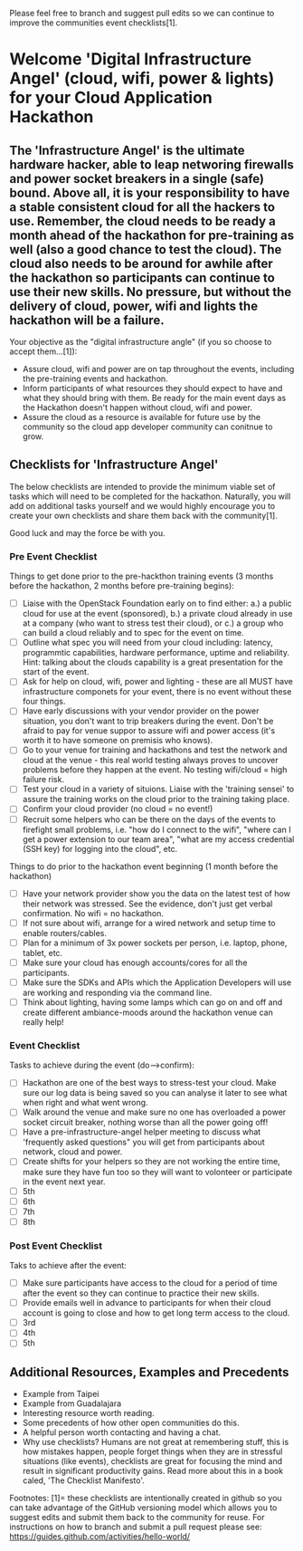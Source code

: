 Please feel free to branch and suggest pull edits so we can continue to improve the communities event checklists[1].

# Welcome 'Digital Infrastructure Angel' (cloud, wifi, power & lights) for your Cloud Application Hackathon

## The 'Infrastructure Angel' is the ultimate hardware hacker, able to leap networing firewalls and power socket breakers in a single (safe) bound.  Above all, it is your responsibility to have a stable consistent cloud for all the hackers to use.  Remember, the cloud needs to be ready a month ahead of the hackathon for pre-training as well (also a good chance to test the cloud).  The cloud also needs to be around for awhile after the hackathon so participants can continue to use their new skills.  No pressure, but without the delivery of cloud, power, wifi and lights the hackathon will be a failure. 

Your objective as the "digital infrastructure angle" (if you so choose to accept them...[1]):
 * Assure cloud, wifi and power are on tap throughout the events, including the pre-training events and hackathon.
 * Inform participants of what resources they should expect to have and what they should bring with them.  Be ready for the main event days as the Hackathon doesn't happen without cloud, wifi and power.
 * Assure the cloud as a resource is available for future use by the community so the cloud app developer community can conitnue to grow.

## Checklists for 'Infrastructure Angel'
The below checklists are intended to provide the minimum viable set of tasks which will need to be completed for the hackathon.  Naturally, you will add on additional tasks yourself and we would highly encourage you to create your own checklists and share them back with the community[1].

Good luck and may the force be with you.

### Pre Event Checklist

Things to get done prior to the pre-hackthon training events (3 months before the hackathon, 2 months before pre-training begins):
- [ ] Liaise with the OpenStack Foundation early on to find either: a.) a public cloud for use at the event (sponsored), b.) a private cloud already in use at a company (who want to stress test their cloud), or c.) a group who can build a cloud reliably and to spec for the event on time.
- [ ] Outline what spec you will need from your cloud including: latency, programmtic capabilities, hardware performance, uptime and reliability.  Hint: talking about the clouds capability is a great presentation for the start of the event.
- [ ] Ask for help on cloud, wifi, power and lighting - these are all MUST have infrastructure componets for your event, there is no event without these four things.
- [ ] Have early discussions with your vendor provider on the power situation, you don't want to trip breakers during the event.  Don't be afraid to pay for venue suppor to assure wifi and power access (it's worth it to have someone on premisis who knows).
- [ ] Go to your venue for training and hackathons and test the network and cloud at the venue - this real world testing always proves to uncover problems before they happen at the event.  No testing wifi/cloud = high failure risk.
- [ ] Test your cloud in a variety of situions.  Liaise with the 'training sensei' to assure the training works on the cloud prior to the training taking place.
- [ ] Confirm your cloud provider (no cloud = no event!)
- [ ] Recruit some helpers who can be there on the days of the events to firefight small problems, i.e. "how do I connect to the wifi", "where can I get a power extension to our team area", "what are my access credential (SSH key) for logging into the cloud", etc.

Things to do prior to the hackathon event beginning (1 month before the hackathon)
- [ ] Have your network provider show you the data on the latest test of how their network was stressed.  See the evidence, don't just get verbal confirmation.  No wifi = no hackathon.
- [ ] If not sure about wifi, arrange for a wired network and setup time to enable routers/cables.
- [ ] Plan for a minimum of 3x power sockets per person, i.e. laptop, phone, tablet, etc.
- [ ] Make sure your cloud has enough accounts/cores for all the participants.
- [ ] Make sure the SDKs and APIs which the Application Developers will use are working and responding via the command line.
- [ ] Think about lighting, having some lamps which can go on and off and create different ambiance-moods around the hackathon venue can really help!

### Event Checklist

Tasks to achieve during the event (do-->confirm):
- [ ] Hackathon are one of the best ways to stress-test your cloud.  Make sure our log data is being saved so you can analyse it later to see what when right and what went wrong.
- [ ] Walk around the venue and make sure no one has overloaded a power socket circuit breaker, nothing worse than all the power going off!
- [ ] Have a pre-infrastructure-angel helper meeting to discuss what 'frequently asked questions" you will get from participants about network, cloud and power.
- [ ] Create shifts for your helpers so they are not working the entire time, make sure they have fun too so they will want to volonteer or participate in the event next year.
- [ ] 5th
- [ ] 6th
- [ ] 7th
- [ ] 8th

### Post Event Checklist

Taks to achieve after the event:
- [ ] Make sure participants have access to the cloud for a period of time after the event so they can continue to practice their new skills.
- [ ] Provide emails well in advance to participants for when their cloud account is going to close and how to get long term access to the cloud.
- [ ] 3rd
- [ ] 4th
- [ ] 5th

## Additional Resources, Examples and Precedents

 * Example from Taipei
 * Example from Guadalajara
 * Interesting resource worth reading.
 * Some precedents of how other open communities do this.
 * A helpful person worth contacting and having a chat.
 * Why use checklists?  Humans are not great at remembering stuff, this is how mistakes happen, people forget things when they are in stressful situations (like events), checklists are great for focusing the mind and result in significant productivity gains.  Read more about this in a book caled, 'The Checklist Manifesto'.

Footnotes:
[1]= these checklists are intentionally created in github so you can take advantage of the GitHub versioning model which allows you to suggest edits and submit them back to the community for reuse.  For instructions on how to branch and submit a pull request please see: https://guides.github.com/activities/hello-world/

